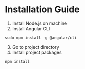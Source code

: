 # Installation Guide

1. Install Node.js on machine
2. Install Angular CLI
```
sudo mpm install -g @angular/cli
```
3. Go to project directory
4. Install project packages
```
npm install
```
